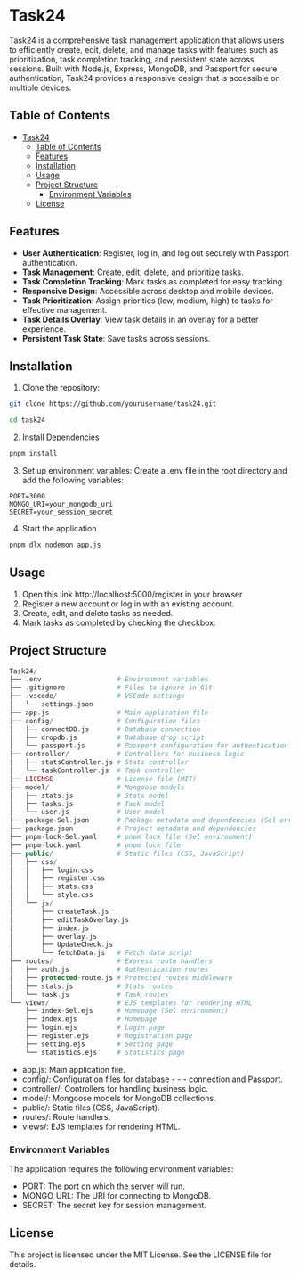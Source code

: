 # Task24

Task24 is a comprehensive task management application that allows users to efficiently create, edit, delete, and manage tasks with features such as prioritization, task completion tracking, and persistent state across sessions. Built with Node.js, Express, MongoDB, and Passport for secure authentication, Task24 provides a responsive design that is accessible on multiple devices.

## Table of Contents
- [Task24](#task24)
  - [Table of Contents](#table-of-contents)
  - [Features](#features)
  - [Installation](#installation)
  - [Usage](#usage)
  - [Project Structure](#project-structure)
    - [Environment Variables](#environment-variables)
  - [License](#license)

## Features
- **User Authentication**: Register, log in, and log out securely with Passport authentication.
- **Task Management**: Create, edit, delete, and prioritize tasks.
- **Task Completion Tracking**: Mark tasks as completed for easy tracking.
- **Responsive Design**: Accessible across desktop and mobile devices.
- **Task Prioritization**: Assign priorities (low, medium, high) to tasks for effective management.
- **Task Details Overlay**: View task details in an overlay for a better experience.
- **Persistent Task State**: Save tasks across sessions.


## Installation
1. Clone the repository:

```bash
git clone https://github.com/yourusername/task24.git

cd task24
```
2. Install Dependencies
```bash
pnpm install
```
3. Set up environment variables:
Create a .env file in the root directory and add the following variables:

```plaintext
PORT=3000
MONGO_URI=your_mongodb_uri
SECRET=your_session_secret
```
4. Start the application
```bash
pnpm dlx nodemon app.js
```

## Usage
1. Open this link http://localhost:5000/register in your browser
2. Register a new account or log in with an existing account.
3. Create, edit, and delete tasks as needed.
4. Mark tasks as completed by checking the checkbox.

## Project Structure
```php
Task24/
├── .env                   # Environment variables
├── .gitignore             # Files to ignore in Git
├── .vscode/               # VSCode settings
│   └── settings.json
├── app.js                 # Main application file
├── config/                # Configuration files
│   ├── connectDB.js       # Database connection
│   ├── dropdb.js          # Database drop script
│   └── passport.js        # Passport configuration for authentication
├── controller/            # Controllers for business logic
│   ├── statsController.js # Stats controller
│   └── taskController.js  # Task controller
├── LICENSE                # License file (MIT)
├── model/                 # Mongoose models
│   ├── stats.js           # Stats model
│   ├── tasks.js           # Task model
│   └── user.js            # User model
├── package-Sel.json       # Package metadata and dependencies (Sel environment)
├── package.json           # Project metadata and dependencies
├── pnpm-lock-Sel.yaml     # pnpm lock file (Sel environment)
├── pnpm-lock.yaml         # pnpm lock file
├── public/                # Static files (CSS, JavaScript)
│   ├── css/
│   │   ├── login.css
│   │   ├── register.css
│   │   ├── stats.css
│   │   └── style.css
│   └── js/
│       ├── createTask.js
│       ├── editTaskOverlay.js
│       ├── index.js
│       ├── overlay.js
│       ├── UpdateCheck.js
│       └── fetchData.js   # Fetch data script
├── routes/                # Express route handlers
│   ├── auth.js            # Authentication routes
│   ├── protected-route.js # Protected routes middleware
│   ├── stats.js           # Stats routes
│   └── task.js            # Task routes
└── views/                 # EJS templates for rendering HTML
    ├── index-Sel.ejs      # Homepage (Sel environment)
    ├── index.ejs          # Homepage
    ├── login.ejs          # Login page
    ├── register.ejs       # Registration page
    ├── setting.ejs        # Setting page
    └── statistics.ejs     # Statistics page
```

- app.js: Main application file.
- config/: Configuration files for database - - - connection and Passport.
- controller/: Controllers for handling business logic.
- model/: Mongoose models for MongoDB collections.
- public/: Static files (CSS, JavaScript).
- routes/: Route handlers.
- views/: EJS templates for rendering HTML.


### Environment Variables
The application requires the following environment variables:

- PORT: The port on which the server will run.
- MONGO_URL: The URI for connecting to MongoDB.
- SECRET: The secret key for session management.

## License
This project is licensed under the MIT License. See the LICENSE file for details.
